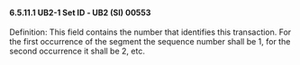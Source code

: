 #### 6.5.11.1 UB2-1 Set ID ‑ UB2 (SI) 00553

Definition: This field contains the number that identifies this transaction. For the first occurrence of the segment the sequence number shall be 1, for the second occurrence it shall be 2, etc.

